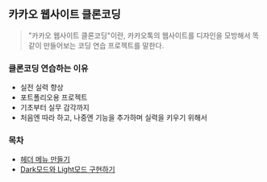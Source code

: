 ## 카카오 웹사이트 클론코딩 
> "카카오 웹사이트 클론코딩"이란, 카카오톡의 웹사이트를 디자인을 모방해서 똑같이 만들어보는 코딩 연습 프로젝트를 말한다.

### 클론코딩 연습하는 이유
+ 실전 실력 향상
+ 포트폴리오용 프로젝트
+ 기초부터 실무 감각까지
+ 처음엔 따라 하고, 나중엔 기능을 추가하며 실력을 키우기 위해서

### 목차 
+ <a href="https://github.com/pan6603/kakao-clone-coding/blob/main/layout/%ED%97%A4%EB%8D%94%20%EB%A9%94%EB%89%B4%20%EB%A7%8C%EB%93%A4%EA%B8%B0.md">헤더 메뉴 만들기</a>
+ <a href="#">Dark모드와 Light모드 구현하기</a>
